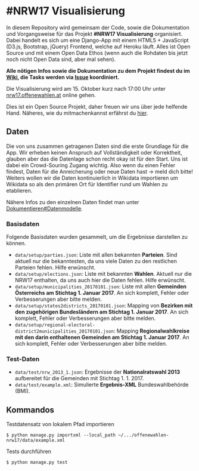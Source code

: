 # #NRW17 Visualisierung

In diesem Repository wird gemeinsam der Code, sowie die Dokumentation und Vorgangsweise für das Projekt **#NRW17 Visualisierung** organisiert. Dabei handelt es sich um eine Django-App mit einem HTML5 + JavaScript (D3.js, Bootstrap, jQuery) Frontend, welche auf Heroku läuft. Alles ist Open Source und mit einem Open Data Ethos (wenn auch die Rohdaten bis jetzt noch nicht Open Data sind, aber mal sehen).

**Alle nötigen Infos sowie die Dokumentation zu dem Projekt findest du im [Wiki](https://github.com/OKFNat/offenewahlen-nrw17/wiki), die Tasks werden via [Issue](https://github.com/okfnat/offenewahlen-nrw17/issues) koordiniert.**

Die Visualisierung wird am 15. Oktober kurz nach 17:00 Uhr unter [nrw17.offenewahlen.at](https://nrw17.offenewahlen.at) online gehen.

Dies ist ein Open Source Projekt, daher freuen wir uns über jede helfende Hand. Näheres, wie du mitmachenkannst erfährst du [hier](https://github.com/OKFNat/offenewahlen-nrw17/wiki#mitmachen).

## Daten

Die von uns zusammen getragenen Daten sind die erste Grundlage für die App. Wir erheben keinen Anspruch auf Vollständigkeit oder Korrektheit, glauben aber das die Datenlage schon recht okay ist für den Start. Uns ist dabei ein Crowd-Souring Zugang wichtig. Also wenn du einen Fehler findest, Daten für die Anreicherung oder neue Daten hast -> meld dich bitte! Weiters wollen wir die Daten kontinuierlich in Wikidata importieren um Wikidata so als den primären Ort für Identifier rund um Wahlen zu etablieren.

Nähere Infos zu den einzelnen Daten findet man unter [Dokumentieren#Datenmodelle](https://github.com/OKFNat/offenewahlen-nrw17/wiki/Dokumentieren#datenmodelle).

### Basisdaten

Folgende Basisdaten wurden gesammelt, um die Ergebnisse darstellen zu können.
- `data/setup/parties.json`: Liste mit allen bekannten **Parteien**. Sind aktuell nur die bekanntesten, da uns viele Daten zu den restlichen Parteien fehlen. Hilfe erwünscht.
- `data/setup/elections.json`: Liste mit bekannten **Wahlen**. Aktuell nur die NRW17 enthalten, da uns auch hier die Daten fehlen. Hilfe erwünscht.
- `data/setup/municipalities_20170101.json`: Liste mit allen **Gemeinden Österreichs am Stichtag 1. Januar 2017**. An sich komplett, Fehler oder Verbesserungen aber bitte melden.
- `data/setup/states2districts_20170101.json`: Mapping von **Bezirken mit den zugehörigen Bundesländern am Stichtag 1. Januar 2017**. An sich komplett, Fehler oder Verbesserungen aber bitte melden.
- `data/setup/regional-electoral-district2municipalities_20170101.json`: Mapping **Regionalwahlkreise mit den darin enthaltenen Gemeinden am Stichtag 1. Januar 2017**. An sich komplett, Fehler oder Verbesserungen aber bitte melden.

### Test-Daten

- `data/test/nrw_2013_1.json`: Ergebnisse der **Nationalratswahl 2013** aufbereitet für die Gemeinden mit Stichtag 1. 1. 2017.
- `data/test/example.xml`: Simulierte **Ergebnis-XML** Bundeswahlbehörde (BMI).


## Kommandos

Testdatensatz von lokalem Pfad importieren

    $ python manage.py importxml --local_path ~/.../offenewahlen-nrw17/data/example.xml

Tests durchführen

    $ python manage.py test

